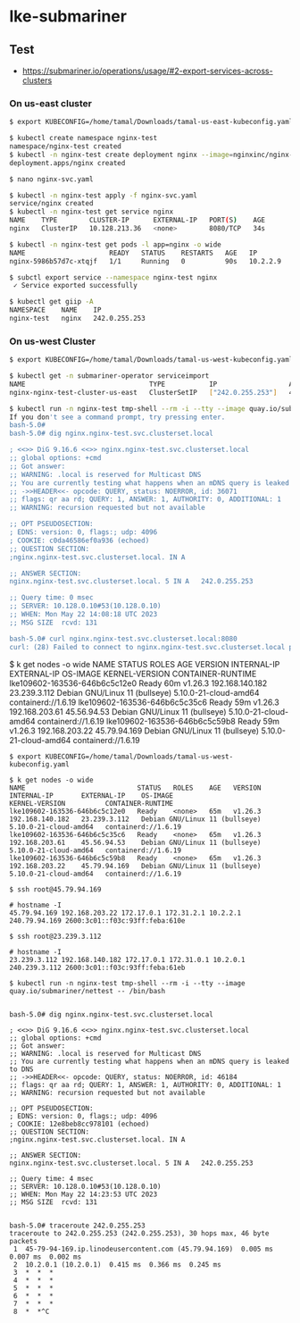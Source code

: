 # lke-submariner

## Test

- https://submariner.io/operations/usage/#2-export-services-across-clusters

### On us-east cluster

```bash
$ export KUBECONFIG=/home/tamal/Downloads/tamal-us-east-kubeconfig.yaml

$ kubectl create namespace nginx-test
namespace/nginx-test created
$ kubectl -n nginx-test create deployment nginx --image=nginxinc/nginx-unprivileged:stable-alpine
deployment.apps/nginx created

$ nano nginx-svc.yaml

$ kubectl -n nginx-test apply -f nginx-svc.yaml
service/nginx created
$ kubectl -n nginx-test get service nginx
NAME    TYPE        CLUSTER-IP      EXTERNAL-IP   PORT(S)    AGE
nginx   ClusterIP   10.128.213.36   <none>        8080/TCP   34s

$ kubectl -n nginx-test get pods -l app=nginx -o wide
NAME                     READY   STATUS    RESTARTS   AGE   IP         NODE                            NOMINATED NODE   READINESS GATES
nginx-5986b57d7c-xtqjf   1/1     Running   0          90s   10.2.2.9   lke109600-163534-646b6c274e5a   <none>           <none>

$ subctl export service --namespace nginx-test nginx
 ✓ Service exported successfully

$ kubectl get giip -A 
NAMESPACE    NAME    IP
nginx-test   nginx   242.0.255.253
```

### On us-west Cluster

```bash
$ export KUBECONFIG=/home/tamal/Downloads/tamal-us-west-kubeconfig.yaml

$ kubectl get -n submariner-operator serviceimport
NAME                               TYPE           IP                  AGE
nginx-nginx-test-cluster-us-east   ClusterSetIP   ["242.0.255.253"]   4m28s

$ kubectl run -n nginx-test tmp-shell --rm -i --tty --image quay.io/submariner/nettest -- /bin/bash
If you don't see a command prompt, try pressing enter.
bash-5.0# 
bash-5.0# dig nginx.nginx-test.svc.clusterset.local

; <<>> DiG 9.16.6 <<>> nginx.nginx-test.svc.clusterset.local
;; global options: +cmd
;; Got answer:
;; WARNING: .local is reserved for Multicast DNS
;; You are currently testing what happens when an mDNS query is leaked to DNS
;; ->>HEADER<<- opcode: QUERY, status: NOERROR, id: 36071
;; flags: qr aa rd; QUERY: 1, ANSWER: 1, AUTHORITY: 0, ADDITIONAL: 1
;; WARNING: recursion requested but not available

;; OPT PSEUDOSECTION:
; EDNS: version: 0, flags:; udp: 4096
; COOKIE: c0da46586ef0a936 (echoed)
;; QUESTION SECTION:
;nginx.nginx-test.svc.clusterset.local. IN A

;; ANSWER SECTION:
nginx.nginx-test.svc.clusterset.local. 5 IN A	242.0.255.253

;; Query time: 0 msec
;; SERVER: 10.128.0.10#53(10.128.0.10)
;; WHEN: Mon May 22 14:08:18 UTC 2023
;; MSG SIZE  rcvd: 131

bash-5.0# curl nginx.nginx-test.svc.clusterset.local:8080
curl: (28) Failed to connect to nginx.nginx-test.svc.clusterset.local port 8080: Operation timed out

```



$ k get nodes -o wide
NAME                            STATUS   ROLES    AGE   VERSION   INTERNAL-IP       EXTERNAL-IP    OS-IMAGE                         KERNEL-VERSION          CONTAINER-RUNTIME
lke109602-163536-646b6c5c12e0   Ready    <none>   60m   v1.26.3   192.168.140.182   23.239.3.112   Debian GNU/Linux 11 (bullseye)   5.10.0-21-cloud-amd64   containerd://1.6.19
lke109602-163536-646b6c5c35c6   Ready    <none>   59m   v1.26.3   192.168.203.61    45.56.94.53    Debian GNU/Linux 11 (bullseye)   5.10.0-21-cloud-amd64   containerd://1.6.19
lke109602-163536-646b6c5c59b8   Ready    <none>   59m   v1.26.3   192.168.203.22    45.79.94.169   Debian GNU/Linux 11 (bullseye)   5.10.0-21-cloud-amd64   containerd://1.6.19


```
$ export KUBECONFIG=/home/tamal/Downloads/tamal-us-west-kubeconfig.yaml

$ k get nodes -o wide
NAME                            STATUS   ROLES    AGE   VERSION   INTERNAL-IP       EXTERNAL-IP    OS-IMAGE                         KERNEL-VERSION          CONTAINER-RUNTIME
lke109602-163536-646b6c5c12e0   Ready    <none>   65m   v1.26.3   192.168.140.182   23.239.3.112   Debian GNU/Linux 11 (bullseye)   5.10.0-21-cloud-amd64   containerd://1.6.19
lke109602-163536-646b6c5c35c6   Ready    <none>   65m   v1.26.3   192.168.203.61    45.56.94.53    Debian GNU/Linux 11 (bullseye)   5.10.0-21-cloud-amd64   containerd://1.6.19
lke109602-163536-646b6c5c59b8   Ready    <none>   65m   v1.26.3   192.168.203.22    45.79.94.169   Debian GNU/Linux 11 (bullseye)   5.10.0-21-cloud-amd64   containerd://1.6.19
```

```
$ ssh root@45.79.94.169

# hostname -I
45.79.94.169 192.168.203.22 172.17.0.1 172.31.2.1 10.2.2.1 240.79.94.169 2600:3c01::f03c:93ff:feba:610e
```

```
$ ssh root@23.239.3.112

# hostname -I
23.239.3.112 192.168.140.182 172.17.0.1 172.31.0.1 10.2.0.1 240.239.3.112 2600:3c01::f03c:93ff:feba:61eb 
```

```
$ kubectl run -n nginx-test tmp-shell --rm -i --tty --image quay.io/submariner/nettest -- /bin/bash


bash-5.0# dig nginx.nginx-test.svc.clusterset.local

; <<>> DiG 9.16.6 <<>> nginx.nginx-test.svc.clusterset.local
;; global options: +cmd
;; Got answer:
;; WARNING: .local is reserved for Multicast DNS
;; You are currently testing what happens when an mDNS query is leaked to DNS
;; ->>HEADER<<- opcode: QUERY, status: NOERROR, id: 46184
;; flags: qr aa rd; QUERY: 1, ANSWER: 1, AUTHORITY: 0, ADDITIONAL: 1
;; WARNING: recursion requested but not available

;; OPT PSEUDOSECTION:
; EDNS: version: 0, flags:; udp: 4096
; COOKIE: 12e8beb8cc978101 (echoed)
;; QUESTION SECTION:
;nginx.nginx-test.svc.clusterset.local. IN A

;; ANSWER SECTION:
nginx.nginx-test.svc.clusterset.local. 5 IN A	242.0.255.253

;; Query time: 4 msec
;; SERVER: 10.128.0.10#53(10.128.0.10)
;; WHEN: Mon May 22 14:23:53 UTC 2023
;; MSG SIZE  rcvd: 131


bash-5.0# traceroute 242.0.255.253
traceroute to 242.0.255.253 (242.0.255.253), 30 hops max, 46 byte packets
 1  45-79-94-169.ip.linodeusercontent.com (45.79.94.169)  0.005 ms  0.007 ms  0.002 ms
 2  10.2.0.1 (10.2.0.1)  0.415 ms  0.366 ms  0.245 ms
 3  *  *  *
 4  *  *  *
 5  *  *  *
 6  *  *  *
 7  *  *  *
 8  *  *^C

```
